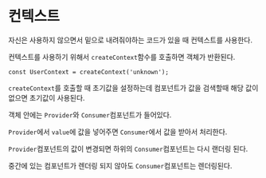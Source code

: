 # 컨텍스트

자신은 사용하지 않으면서 밑으로 내려줘야하는 코드가 있을 때 컨텍스트를 사용한다.

컨텍스트를 사용하기 위해서 `createContext`함수를 호출하면 객체가 반환된다.

```
const UserContext = createContext('unknown'); 
```

`createContext`를 호출할 때 초기값을 설정하는데 컴포넌트가 값을 검색할때 해당 값이 없으면 초기값이 사용된다.


객체 안에는 `Provider`와 `Consumer`컴포넌트가 들어있다.

`Provider`에서 `value`에 값을 넣어주면 `Consumer`에서 값을 받아서 처리한다.

`Provider`컴포넌트의 값이 변경되면 하위의 `Consumer`컴포넌트는 다시 랜더링 된다.

중간에 있는 컴포넌트가 렌더링 되지 않아도 `Consumer`컴포넌트는 렌더링된다.
